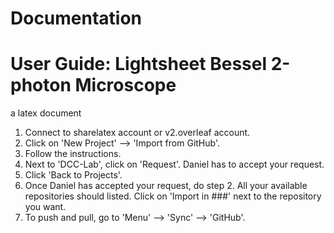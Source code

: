 # Documentation
# User Guide: Lightsheet Bessel 2-photon Microscope
a latex document
1. Connect to sharelatex account or v2.overleaf account.
2. Click on 'New Project' --> 'Import from GitHub'.
3. Follow the instructions.
4. Next to 'DCC-Lab', click on 'Request'. Daniel has to accept your request.
5. Click 'Back to Projects'.
6. Once Daniel has accepted your request, do step 2. All your available repositories should listed. Click on 'Import in ###' next to the repository you want.
7. To push and pull, go to 'Menu' --> 'Sync' --> 'GitHub'.
